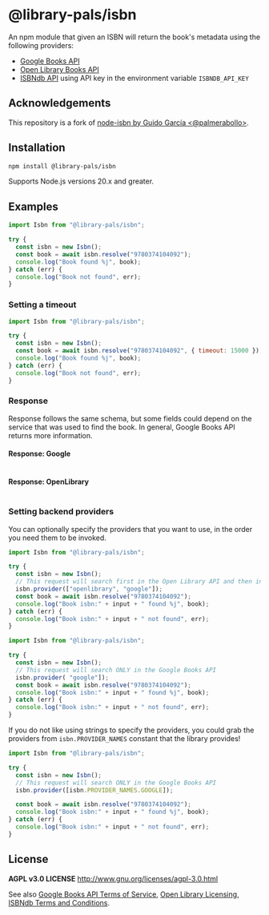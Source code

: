 # @library-pals/isbn

An npm module that given an ISBN will return the book's metadata using the
following providers:

- [Google Books API](https://developers.google.com/books/)
- [Open Library Books API](https://openlibrary.org/dev/docs/api/books)
- [ISBNdb API](https://isbndb.com/apidocs/v2) using API key in the environment
  variable `ISBNDB_API_KEY`

## Acknowledgements

This repository is a fork of
[node-isbn by Guido García <@palmerabollo>](https://github.com/palmerabollo/node-isbn).

## Installation

```bash
npm install @library-pals/isbn
```

Supports Node.js versions 20.x and greater.

## Examples

```javascript
import Isbn from "@library-pals/isbn";

try {
  const isbn = new Isbn();
  const book = await isbn.resolve("9780374104092");
  console.log("Book found %j", book);
} catch (err) {
  console.log("Book not found", err);
}
```

### Setting a timeout

```javascript
import Isbn from "@library-pals/isbn";

try {
  const isbn = new Isbn();
  const book = await isbn.resolve("9780374104092", { timeout: 15000 });
  console.log("Book found %j", book);
} catch (err) {
  console.log("Book not found", err);
}
```

### Response

Response follows the same schema, but some fields could depend on the service
that was used to find the book. In general, Google Books API returns more
information.

#### Response: Google

<!-- google 9780374104092 -->

```json

```

#### Response: OpenLibrary

<!-- openlibrary 9780374104092 -->

```json

```

### Setting backend providers

You can optionally specify the providers that you want to use, in the order you
need them to be invoked.

```javascript
import Isbn from "@library-pals/isbn";

try {
  const isbn = new Isbn();
  // This request will search first in the Open Library API and then in the Google Books API
  isbn.provider(["openlibrary", "google"]);
  const book = await isbn.resolve("9780374104092");
  console.log("Book isbn:" + input + " found %j", book);
} catch (err) {
  console.log("Book isbn:" + input + " not found", err);
}
```

```javascript
import Isbn from "@library-pals/isbn";

try {
  const isbn = new Isbn();
  // This request will search ONLY in the Google Books API
  isbn.provider( "google"]);
  const book = await isbn.resolve("9780374104092");
  console.log("Book isbn:" + input + " found %j", book);
} catch (err) {
  console.log("Book isbn:" + input + " not found", err);
}
```

If you do not like using strings to specify the providers, you could grab the
providers from `isbn.PROVIDER_NAMES` constant that the library provides!

```javascript
import Isbn from "@library-pals/isbn";

try {
  const isbn = new Isbn();
  // This request will search ONLY in the Google Books API
  isbn.provider([isbn.PROVIDER_NAMES.GOOGLE]);

  const book = await isbn.resolve("9780374104092");
  console.log("Book isbn:" + input + " found %j", book);
} catch (err) {
  console.log("Book isbn:" + input + " not found", err);
}
```

## License

**AGPL v3.0 LICENSE** http://www.gnu.org/licenses/agpl-3.0.html

See also
[Google Books API Terms of Service](https://developers.google.com/books/terms),
[Open Library Licensing](https://openlibrary.org/developers/licensing),
[ISBNdb Terms and Conditions](https://isbndb.com/terms-and-conditions).
